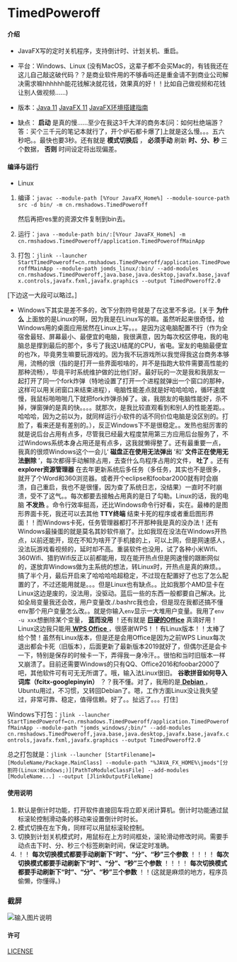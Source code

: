 # TimedPoweroff

#### 介绍

- JavaFX写的定时关机程序，支持倒计时、计划关机、重启。
- 平台：Windows、Linux (没有MacOS，这辈子都不会买Mac的，有钱我还在这儿自己敲这破代码？？是商业软件用的不够香吗还是重金请不到商业公司解决需求嘛hhhhhh能花钱解决就花钱，效果真的好！！比如自己做视频和花钱让别人做视频……)

- 版本：[Java 11](https://www.oracle.com/java/technologies/javase-jdk11-downloads.html)  [JavaFX 11](https://gluonhq.com/) [JavaFX环境搭建指南](https://openjfx.io/openjfx-docs/)

- 缺点： **启动** 是真的慢……至少在我这3千大洋的商务本[问：如何杜绝端游？答：买个三千元的笔记本就行了，开个炉石都卡爆了]上就是这么慢。。。五六秒吧。。最快也要3秒。还有就是 **模式切换后** ， **必须手动** 刷新 **时、分、秒** 三个数据， **否则** 时间设定将出现偏差。

#### 编译与运行

- Linux

 1. 编译：`javac --module-path [%Your JavaFX_Home%] --module-source-path src -d bin/ -m cn.rmshadows.TimedPoweroff`

    然后再把res里的资源文件复制到bin去。

 1. 运行：`java --module-path bin/:[%Your JavaFX_Home%] -m cn.rmshadows.TimedPoweroff/application.TimedPoweroffMainApp`

 1. 打包：`jlink --launcher StartTimedPoweroff=cn.rmshadows.TimedPoweroff/application.TimedPoweroffMainApp --module-path jomds_linux/:bin/ --add-modules cn.rmshadows.TimedPoweroff,java.base,java.desktop,javafx.base,javafx.controls,javafx.fxml,javafx.graphics --output TimedPoweroff2.0`

[下边这一大段可以略过。]

- Windows下其实是差不多的，改下分割符号就是了在这里不多说。[关于 **为什么** 上面放的是Linux的啊，因为我是在Linux写的嘛。虽然听起来很奇怪，给Windows用的桌面应用居然在Linux上写。。。是因为这电脑配置不行（作为全宿舍最轻、屏幕最小、最便宜的电脑，我很满意，因为每次校区停电，我的电脑总是撑到最后的那个，多亏了我这U结尾的CPU，省电。室友的电脑最便宜的也7k，毕竟男生嘛要玩游戏的。因为我不玩游戏所以我觉得我这台商务本够用，流畅的很（指的是打开一些界面啦啥的，并不是指跑大软件需要高性能的那种流畅），毕竟平时系统维护做的比他们好。最好玩的一次是我和我朋友一起打开了同一个fork炸弹（特地设置了打开一个进程就弹出一个窗口的那种，这样可以用关闭窗口来结束进程），电脑性能差点就是好哈哈哈哈，循环速度慢，我鼠标啪啪啪几下就把fork炸弹杀掉了。诶，我朋友的电脑性能好，杀不掉，弹窗弹的是真的快。。。。就那次，是我比较直观看到和别人的性能差距。。哈哈哈，因为之前以为，就同样运行小软件的话不同价位电脑是没区别的。打脸了，看来还是有差别的。），反正Windows下不是很稳定。。发热也挺厉害的就是说后台占用有点多，尽管我已经最大程度禁用第三方应用后台服务了，不过Windows系统本身占用还是有点多，这我就懒得整了。还有最重要一点，我真的很烦Windows这个一会儿‘ **磁盘正在使用无法弹出** ’和‘ **文件正在使用无法删除** ’，每次都得手动解除占用，去查什么鸟程序占用的文件， **吐了** 。还有 **explorer资源管理器** 在去年更新系统后多任务（多任务，其实也不是很多，就开了个Word和360浏览器。或者开个eclipse和foobar2000就有时会崩溃，自己重启，我也不是很懂，因为查了系统日志，没结果）一直时不时崩溃，受不了这气。。每次都要去接触占用真的是日了勾勒。Linux的话，我的电脑 **不发热** 。命令行效率挺高，还比Windows命令行好看，实在。最棒的是图形界面卡死，我还可以去其他 **TTY终端** 结束卡死的程序或者重启图形界面！！而Windows卡死，任务管理器都打不开那种我是真的没办法！还有Windows最操蛋的就是莫名其妙软件崩了。比如我现在没法在Windows开热点，以前还能开，现在不知为啥开了手机接的上，可以上网，但是网速感人，没法玩游戏看视频的，延时却不高。重装软件也没用，试了各种小米Wifi、360Wifi、猎豹Wifi反正以前都能用，现在能开热点但是网速慢的跟断网似的，遂放弃Windows做为主系统的想法，转Linux时，开热点是真的麻烦。。搞了半个月，最后开启来了哈哈哈哈超稳定，不过现在配置好了也忘了怎么配置的了，不过还能用就是。。。但是Linux也有缺点。。比如我那个AMD显卡在Linux这边是废的，没法用，没驱动。蓝后一些的东西一般都要自己解决。比如全局变量我还会改，用户变量改./.bashrc我也会，但是现在我都还搞不懂env那个用户变量怎么改。。就是你输入`env`显示一大堆用户变量。我用了`env -u xxx`想删除某个变量， **蓝而没用** ！还有就是 **[巨硬的Office](https://www.office.com/)** 真滴好用！Linux这边我只能用[ **WPS Office** ](https://www.wps.cn/product/wpslinux)，很感谢WPS！！有Linux版本！！太棒了给个赞！虽然有Linux版本，但是还是会用Office是因为之前WPS Linux每次退出都会卡死（旧版本），后面更新了最新版本2019就好了，但偶尔还是会卡一下，特别是保存的时候卡一下，弄得我一身冷汗。。很怕和当时旧版本一样又崩溃了。目前还需要Windows的只有QQ、Office2016和foobar2000了吧，其他软件可有可无无所谓了。哦，输入法Linux很旧。 **谷歌拼音如何导入词库（fcitx-googlepinyin）** ？？我不懂。对了，我用的是[ **Debian** ](https://www.debian.org/)，Ubuntu用过，不习惯，又转回Debian了。嗯，工作方面Linux没让我失望过，非常可靠、稳定，值得信赖。好了。。扯远了。。。打住]

Windows下打包：`jlink --launcher StartTimedPoweroff=cn.rmshadows.TimedPoweroff/application.TimedPoweroffMainApp --module-path "jomds_windows/;bin/" --add-modules cn.rmshadows.TimedPoweroff,java.base,java.desktop,javafx.base,javafx.controls,javafx.fxml,javafx.graphics --output TimedPoweroff2.0`

总之打包就是：`jlink --launcher [StartFilename]=[ModuleName/Package.MainClass] --module-path "%JAVA_FX_HOME%\jmods"[分割符(Linux:Windows;)][PathToModuleClassFile] --add-modules [ModuleName...] --output [JlinkOutputFileName]`

#### 使用说明

1.  默认是倒计时功能，打开软件直接回车将立即关闭计算机。倒计时功能通过鼠标滚轮控制滑动条的移动来设置倒计时时长。
2.  模式切换在左下角，同样可以用鼠标滚轮控制。
3.  切换到计划关机模式时，用鼠标在上方时间框处，滚轮滑动修改时间。需要手动点击下时、分、秒三个标签刷新时间，保证定时准确。
4.  ！！ **每次切换模式都要手动刷新下“时”、“分”、“秒”三个参数** ！！！！ **每次切换模式都要手动刷新下“时”、“分”、“秒”三个参数** ！！！！ **每次切换模式都要手动刷新下“时”、“分”、“秒”三个参数** ！！(这就是麻烦的地方，程序员偷懒，你懂得。)

### 截屏

![输入图片说明](https://images.gitee.com/uploads/images/2020/0623/103400_ab71cea9_7423713.jpeg "37F53EC3959A28560249D4AB15E77B54.jpg")

#### 许可

[LICENSE](https://gitee.com/rmshadows/TimedPoweroff/new/master?license=Apache-2.0)

